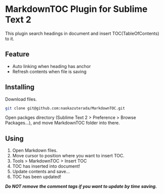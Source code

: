 # MarkdownTOC Plugin for Sublime Text 2

This plugin search headings in document and insert TOC(TableOfContents) to it.

## Feature

- Auto linking when heading has anchor
- Refresh contents when file is saving

## Installing


Download files.

```sh
git clone git@github.com:naokazuterada/MarkdownTOC.git
```

Open packges directory (Sublime Text 2 > Preference > Browse Packages...), and move MarkdownTOC folder into there.



## Using

1. Open Markdown files.
2. Move cursor to position where you want to insert TOC.
3. Tools > MarkdownTOC > Insert TOC
4. TOC has inserted into document!
5. Update contents and save...
6. TOC has been updated!

***Do NOT remove the comment tags if you want to update by time saving.***
